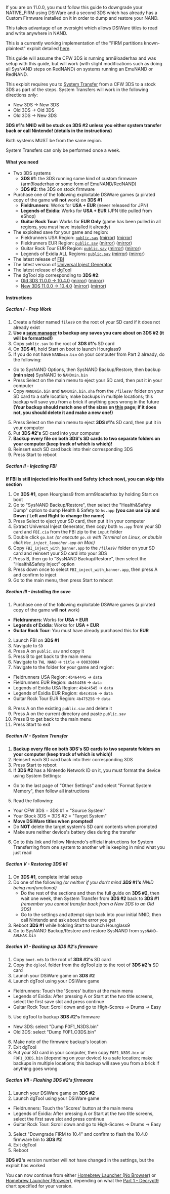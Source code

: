 If you are on 11.0.0, you must follow this guide to downgrade your NATIVE_FIRM using DSiWare and a second 3DS which has already has a Custom Firmware installed on it in order to dump and restore your NAND.    

This takes advantage of an oversight which allows DSiWare titles to read and write anywhere in NAND.

This is a currently working implementation of the "FIRM partitions known-plaintext" exploit detailed [here](https://www.3dbrew.org/wiki/3DS_System_Flaws).

This guide will assume the CFW 3DS is running arm9loaderhax and was setup with this guide, but will work (with slight modifications such as doing all SysNAND steps on RedNAND) on systems running an EmuNAND or RedNAND.

This exploit requires you to [System Transfer](http://en-americas-support.nintendo.com/app/answers/detail/a_id/13996/) from a CFW 3DS to a stock 3DS as part of the steps. System Transfers will work in the following directions *only*:
  + New 3DS -> New 3DS
  + Old 3DS -> Old 3DS
  + Old 3DS -> New 3DS

**3DS #1's NNID will be stuck on 3DS #2 unless you either system transfer back or call Nintendo! (details in the instructions)**

Both systems MUST be from the same region.

System Transfers can only be performed once a week.

#### What you need

* Two 3DS systems
  + **3DS #1**: the 3DS running some kind of custom firmware (arm9loaderhax or some form of EmuNAND/RedNAND)
  + **3DS #2**: the 3DS on stock firmware  
* Purchase one of the following exploitable DSiWare games (a pirated copy of the game will **not** work) on **3DS #1**
  + **Fieldrunners**: Works for **USA + EUR** (never released for JPN)
  + **Legends of Exidia**: Works for **USA + EUR** (JPN title pulled from eShop)
  + **Guitar Rock Tour**: Works for **EUR Only** (game has been pulled in all regions, you must have installed it already)
* The exploited save for your game and region:
  + Fieldrunners USA Region: <a href="https://plailect.github.io/Guide/fieldrunners_usa_save.torrent" target="_blank">`public.sav`</a> ([mirror](https://mega.nz/#!NwkUzKSb!VUauxzpzqm3IKIh8yoaGYednbZdYhUjFWHB2zu_ALZQ)) ([mirror](https://drive.google.com/open?id=0BzPfvjeuhqoDR2I3ME5LNW1ST2c))
  + Fieldrunners EUR Region: <a href="https://plailect.github.io/Guide/fieldrunners_eur_save.torrent" target="_blank">`public.sav`</a> ([mirror](https://mega.nz/#!ho0yyBhB!Rf0qAZ_jxfdDOWBnFfT10Se0uzPhRIqFQg3ybjEBXa8)) ([mirror](https://drive.google.com/open?id=0BzPfvjeuhqoDdnpCZ09NMGZxaVk))
  + Guitar Rock Tour EUR Region: <a href="https://plailect.github.io/Guide/grtpwn_eur_save.torrent" target="_blank">`public.sav`</a> ([mirror](https://mega.nz/#!IsFizRgJ!WU9ULl2uKHJm1VWsBWBMuDxsh_RJD2AWczZLFWin-JY)) ([mirror](https://drive.google.com/open?id=0BzPfvjeuhqoDd1luS0FpRTlZY00))
  + Legends of Exidia ALL Regions: <a href="https://plailect.github.io/Guide/exidia_save.torrent" target="_blank">`public.sav`</a> ([mirror](https://mega.nz/#!JslhRIBK!35_qU_mg5tYOOQSoKBQOKUf_WTN-311RsgJC9slduuQ)) ([mirror](https://drive.google.com/open?id=0BzPfvjeuhqoDN3pYbXI4S0pldzQ))
* The latest release of [FBI](https://github.com/Steveice10/FBI/releases/)
* The latest version of [Universal Inject Generator](https://github.com/d0k3/Universal-Inject-Generator/archive/master.zip)
* The latest release of [dgTool](https://github.com/Plailect/dgTool/releases)
* The dgTool zip corresponding to **3DS #2**:
    + <a href="https://plailect.github.io/Guide/dgTool_o3ds.torrent" target="_blank">Old 3DS 11.0.0 -> 10.4.0</a> ([mirror](https://mega.nz/#!UklRTTiA!ricB9kIC2HRd6_dKvnf-9sbP1O3Q4P5sdKOWmMiY7LA)) ([mirror](https://drive.google.com/open?id=0BzPfvjeuhqoDS1RKckFSNk9CMnc))    
    + <a href="https://plailect.github.io/Guide/dgTool_n3ds.torrent" target="_blank">New 3DS 11.0.0 -> 10.4.0</a> ([mirror](https://mega.nz/#!E4VTCCTT!nCyvAWQN20p_92j5Xuj-ESuO82CtMjOMhbbT1ofK1BU)) ([mirror](https://drive.google.com/open?id=0BzPfvjeuhqoDZG52ODdTeFVSM1U))

#### Instructions

##### Section I - Prep Work

1. Create a folder named `files9` on the root of your SD card if it does not already exist
1. **Use a [save manager](https://github.com/J-D-K/JKSM/releases) to backup any saves you care about on 3DS #2 (it will be formatted!)**
2. Copy `public.sav` to the root of **3DS #1's** SD card
3. On **3DS #1**, hold Start on boot to launch Hourglass9
4. If you do not have `NANDmin.bin` on your computer from Part 2 already, do the following:    
  + Go to SysNAND Options, then SysNAND Backup/Restore, then backup **(min size)** SysNAND to `NANDmin.bin`
  + Press Select on the main menu to eject your SD card, then put it in your computer
  + Copy `NANDmin.bin` and `NANDmin.bin.sha` from the `/files9/` folder on your SD card to a safe location; make backups in multiple locations; this backup will save you from a brick if anything goes wrong in the future **(Your backup should match one of the sizes on [this](https://github.com/Plailect/Guide/wiki/NAND-Size) page; if it does not, you should delete it and make a new one!)**
5. Press Select on the main menu to eject **3DS #1's** SD card, then put it in your computer
6. Put **3DS #2's** SD card into your computer
7. **Backup every file on both 3DS's SD cards to two separate folders on your computer (keep track of which is which)!**
8. Reinsert each SD card back into their corresponding 3DS
9. Press Start to reboot

##### Section II - Injecting FBI

**If FBI is still injected into Health and Safety (check now), you can skip this section**

1. On **3DS #1**, open Hourglass9 from arm9loaderhax by holding Start on boot
11. Go to "SysNAND Backup/Restore", then select the "Health&Safety Dump" option to dump Health & Safety to `hs.app` **(you can use Up and Down / Left and Right to change the name)**
12. Press Select to eject your SD card, then put it in your computer
13. Extract Universal Inject Generator, then copy both `hs.app` from your SD card and `FBI.cia` from the FBI zip to the `input` folder
14. Double click `go.bat` *(or  execute `go.sh` with Terminal on Linux, or double click `Mac_inject_launcher.app` on Mac)*
15. Copy `FBI_inject_with_banner.app` to the `/files9/` folder on your SD card and reinsert your SD card into your 3DS
16. Press B, then go to "SysNAND Backup/Restore", then select the "Health&Safety Inject" option
17. Press down once to select `FBI_inject_with_banner.app`, then press A and confirm to inject
18. Go to the main menu, then press Start to reboot


##### Section III - Installing the save

1. Purchase one of the following exploitable DSiWare games (a pirated copy of the game will **not** work)
  + **Fieldrunners**: Works for **USA + EUR**
  + **Legends of Exidia**: Works for **USA + EUR**
  + **Guitar Rock Tour**: You must have already purchased this for **EUR**
2. Launch FBI on **3DS #1**
3. Navigate to `SD`
4. Press A on `public.sav` and copy it
5. Press B to get back to the main menu
6. Navigate to `TWL NAND` -> `title` -> `00030004`
7. Navigate to the folder for your game and region:
  + Fieldrunners USA Region: `4b464445` -> `data`
  + Fieldrunners EUR Region: `4b464456` -> `data`
  + Legends of Exidia USA Region: `4b4c4545` -> `data`
  + Legends of Exidia EUR Region: `4b4c4556` -> `data`
  + Guitar Rock Tour EUR Region: `4b475256` -> `data`
8. Press A on the existing `public.sav` and delete it
9. Press A on the current directory and paste `public.sav`
10. Press B to get back to the main menu
11. Press Start to exit

##### Section IV - System Transfer

1. **Backup every file on both 3DS's SD cards to two separate folders on your computer (keep track of which is which)!**
2. Reinsert each SD card back into their corresponding 3DS
3. Press Start to reboot
4. If **3DS #2** has a Nintendo Network ID on it, you must format the device using System Settings:
  + Go to the last page of "Other Settings" and select "Format System Memory", then follow all instructions
5. Read the following:
  + Your CFW 3DS = 3DS #1 = "Source System"
  + Your Stock 3DS = 3DS #2 = "Target System"
  + **Move DSiWare titles when prompted!**
  + Do **NOT** delete the target system's SD card contents when prompted
  + Make sure neither device's battery dies during the transfer
6. Go to [this link](http://en-americas-support.nintendo.com/app/answers/detail/a_id/227/) and follow Nintendo's official instructions for System Transferring from one system to another while keeping in mind what you just read

##### Section V - Restoring 3DS #1

1. On **3DS #1**, complete initial setup
2. Do one of the following *(or neither if you don't mind **3DS #1's** NNID being nonfunctional)*
    + Do the rest of the sections and then the full guide on **3DS #2**, then wait one week, then System Transfer from **3DS #2** back to **3DS #1** *(remember you cannot transfer back from a New 3DS to an Old 3DS)*
    + Go to the settings and attempt sign back into your initial NNID, then call Nintendo and ask about the error you get
3. Reboot **3DS #1** while holding Start to launch Hourglass9
4. Go to SysNAND Backup/Restore and restore SysNAND from `sysNAND-A9LHAX.bin`

##### Section VI - Backing up 3DS #2's firmware

1. Copy `boot.nds` to the root of **3DS #2's** SD card
2. Copy the `dgTool` folder from the dgTool zip to the root of **3DS #2's** SD card
3. Launch your DSiWare game on **3DS #2**
4. Launch dgTool using your DSiWare game
  + Fieldrunners: Touch the 'Scores' button at the main menu
  + Legends of Exidia: After pressing A or Start at the two title screens, select the first save slot and press continue
  + Guitar Rock Tour: Scroll down and go to High-Scores -> Drums -> Easy
5. Use dgTool to backup **3DS #2's** firmware
  + New 3DS: select "Dump F0F1_N3DS.bin"
  + Old 3DS: select "Dump F0F1_O3DS.bin"
6. Make note of the firmware backup's location
7. Exit dgTool
8. Put your SD card in your computer, then copy `F0F1_N3DS.bin` or `F0F1_O3DS.bin` (depending on your device) to a safe location; make backups in multiple locations; this backup will save you from a brick if anything goes wrong

##### Section VII - Flashing 3DS #2's firmware

1. Launch your DSiWare game on **3DS #2**
2. Launch dgTool using your DSiWare game
  + Fieldrunners: Touch the 'Scores' button at the main menu
  + Legends of Exidia: After pressing A or Start at the two title screens, select the first save slot and press continue
  + Guitar Rock Tour: Scroll down and go to High-Scores -> Drums -> Easy
3. Select "Downgrade FIRM to 10.4" and confirm to flash the 10.4.0 firmware bin to **3DS #2**
4. Exit dgTool
5. Reboot

**3DS #2's** version number will *not* have changed in the settings, but the exploit has worked

You can now continue from either [Homebrew Launcher (No Browser)](https://github.com/Plailect/Guide/wiki/Homebrew-Launcher-(No-Browser)) or [Homebrew Launcher (Browser)](https://github.com/Plailect/Guide/wiki/Homebrew-Launcher-(Browser)), depending on what the [Part 1 - Decrypt9](https://github.com/Plailect/Guide/wiki/Part-1-(Decrypt9)) chart specified for your version.
